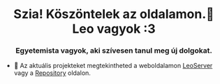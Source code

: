 <h1 align="center">Szia! Köszöntelek az oldalamon.👋 Leo vagyok :3</h1>
<h3 align="center">Egyetemista vagyok, aki szívesen tanul meg új dolgokat.</h3>

- 🔭 Az aktuális projekteket megtekintheted a weboldalamon [LeoServer](https://leoserver.hu/) vagy a [Repository](https://github.com/leosenpaihh?tab=repositories) oldalon.
